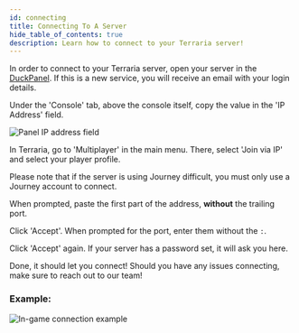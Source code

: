 ```yaml
---
id: connecting
title: Connecting To A Server
hide_table_of_contents: true
description: Learn how to connect to your Terraria server!
---
```


In order to connect to your Terraria server, open your server in the [DuckPanel](https://mc.bloom.host). If this is a
new service, you will receive an email with your login details.

Under the 'Console' tab, above the console itself, copy the value in the 'IP Address' field.

![Panel IP address field](/games/terraria/connecting/panel.png)

In Terraria, go to 'Multiplayer' in the main menu. There, select 'Join via IP' and select your player profile.

Please note that if the server is using Journey difficult, you must only use a Journey account to connect.

When prompted, paste the first part of the address, **without** the trailing port. 

Click 'Accept'. When prompted for the port, enter them without the `:`.

Click 'Accept' again. If your server has a password set, it will ask you here.

Done, it should let you connect! Should you have any issues connecting, make sure to reach out to our team! 

### Example:
![In-game connection example](/games/terraria/connecting/example.gif)
